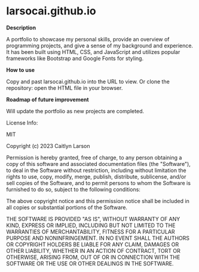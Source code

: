 # larsocai.github.io
 
<strong>Description</strong>

A portfolio to showcase my personal skills, provide an overview of programming projects, and give a sense of my background and experience. It has been built using HTML, CSS, and JavaScript and utilizes popular frameworks like Bootstrap and Google Fonts for styling.

<strong>How to use</strong>

Copy and past larsocai.github.io into the URL to view. Or clone the repository: open the HTML file in your browser.

<strong>Roadmap of future improvement</strong>

Will update the portfolio as new projects are completed.

License Info:

MIT

Copyright (c) 2023 Caitlyn Larson

Permission is hereby granted, free of charge, to any person obtaining a copy of this software and associated documentation files (the "Software"), to deal in the Software without restriction, including without limitation the rights to use, copy, modify, merge, publish, distribute, sublicense, and/or sell copies of the Software, and to permit persons to whom the Software is furnished to do so, subject to the following conditions:

The above copyright notice and this permission notice shall be included in all copies or substantial portions of the Software.

THE SOFTWARE IS PROVIDED "AS IS", WITHOUT WARRANTY OF ANY KIND, EXPRESS OR IMPLIED, INCLUDING BUT NOT LIMITED TO THE WARRANTIES OF MERCHANTABILITY, FITNESS FOR A PARTICULAR PURPOSE AND NONINFRINGEMENT. IN NO EVENT SHALL THE AUTHORS OR COPYRIGHT HOLDERS BE LIABLE FOR ANY CLAIM, DAMAGES OR OTHER LIABILITY, WHETHER IN AN ACTION OF CONTRACT, TORT OR OTHERWISE, ARISING FROM, OUT OF OR IN CONNECTION WITH THE SOFTWARE OR THE USE OR OTHER DEALINGS IN THE SOFTWARE.
